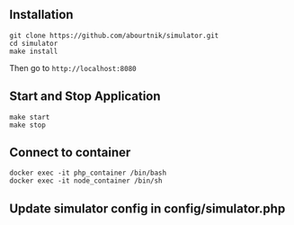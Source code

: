 ## Installation

```shell
git clone https://github.com/abourtnik/simulator.git
cd simulator
make install
```

Then go to `http://localhost:8080`

## Start and Stop Application 

```shell
make start
make stop
```

## Connect to container

```shell
docker exec -it php_container /bin/bash
docker exec -it node_container /bin/sh
```

## Update simulator config in config/simulator.php
